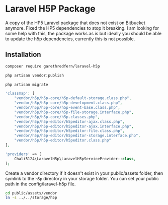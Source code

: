 # Laravel H5P Package 
A copy of the HP5 Laravel package that does not exist on Bitbucket anymore.
Fixed the HP5 dependencies to stop it breaking. I am looking for some help with this, the package works as is but ideally you should be able to update the h5p dependencies, currently this is not possible.

## Installation

```bash
composer require garethredfern/laravel-h5p
```

```bash
php artisan vendor:publish
```

```bash
php artisan migrate
```

```php
'classmap': [
    "vendor/h5p/h5p-core/h5p-default-storage.class.php",
    "vendor/h5p/h5p-core/h5p-development.class.php",
    "vendor/h5p/h5p-core/h5p-event-base.class.php",
    "vendor/h5p/h5p-core/h5p-file-storage.interface.php",
    "vendor/h5p/h5p-core/h5p.classes.php",
    "vendor/h5p/h5p-editor/h5peditor-ajax.class.php",
    "vendor/h5p/h5p-editor/h5peditor-ajax.interface.php",
    "vendor/h5p/h5p-editor/h5peditor-file.class.php",
    "vendor/h5p/h5p-editor/h5peditor-storage.interface.php",
    "vendor/h5p/h5p-editor/h5peditor.class.php"
],
```

```php
'providers' => [
    Chali5124\LaravelH5p\LaravelH5pServiceProvider::class,
];
```


Create a vendor directory if it doesn't exist in your public/assets folder, then symlink to the `h5p` directory in your storage folder. You can set your public path in the config/laravel-h5p file.

```bash
cd public/assets/vendor
ln -s ../../storage/h5p
```
